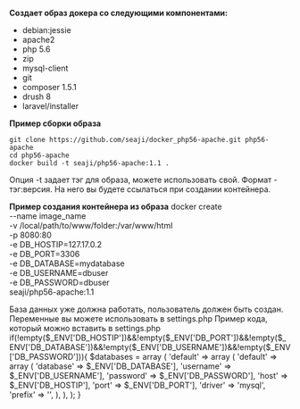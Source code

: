 __Создает образ докера со следующими компонентами:__

* debian:jessie
* apache2
* php 5.6
* zip
* mysql-client
* git
* composer 1.5.1
* drush 8
* laravel/installer

__Пример сборки образа__

    git clone https://github.com/seaji/docker_php56-apache.git php56-apache
    cd php56-apache
    docker build -t seaji/php56-apache:1.1 .
    
Опция -t задает тэг для образа, можете использовать свой. Формат - тэг:версия. На него вы будете ссылаться при создании контейнера.

__Пример создания контейнера из образа__
    docker create \
    --name image_name \
    -v /local/path/to/www/folder:/var/www/html \
    -p 8080:80 \
    -e DB_HOSTIP=127.17.0.2 \
    -e DB_PORT=3306 \
    -e DB_DATABASE=mydatabase \
    -e DB_USERNAME=dbuser \
    -e DB_PASSWORD=dbuser \
    seaji/php56-apache:1.1

База данных уже должна работать, пользователь должен быть создан.
Переменные вы можете использовать в settings.php
Пример кода, который можно вставить в settings.php
    if(!empty($_ENV['DB_HOSTIP'])&&!empty($_ENV['DB_PORT'])&&!empty($_ENV['DB_DATABASE'])&&!empty($_ENV['DB_USERNAME'])&&!empty($_ENV['DB_PASSWORD'])){
      $databases = array (
      'default' => 
        array (
        'default' => 
        array (
          'database' => $_ENV['DB_DATABASE'],
          'username' => $_ENV['DB_USERNAME'],
          'password' => $_ENV['DB_PASSWORD'],
          'host' => $_ENV['DB_HOSTIP'],
          'port' => $_ENV['DB_PORT'],
          'driver' => 'mysql',
          'prefix' => '',
           ),
          ),
        );
      }
